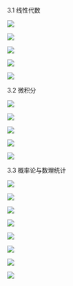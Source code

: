 3.1 线性代数

![](https://gitee.com/hxc8/images2/raw/master/img/202407172155398.jpg)

![](https://gitee.com/hxc8/images2/raw/master/img/202407172155771.jpg)

![](https://gitee.com/hxc8/images2/raw/master/img/202407172155717.jpg)

![](https://gitee.com/hxc8/images2/raw/master/img/202407172155944.jpg)

![](https://gitee.com/hxc8/images2/raw/master/img/202407172155252.jpg)

3.2 微积分

![](https://gitee.com/hxc8/images2/raw/master/img/202407172156705.jpg)

![](https://gitee.com/hxc8/images2/raw/master/img/202407172156155.jpg)

![](https://gitee.com/hxc8/images2/raw/master/img/202407172156659.jpg)

![](https://gitee.com/hxc8/images2/raw/master/img/202407172156397.jpg)

![](https://gitee.com/hxc8/images2/raw/master/img/202407172156915.jpg)

3.3 概率论与数理统计

![](https://gitee.com/hxc8/images2/raw/master/img/202407172156007.jpg)

![](https://gitee.com/hxc8/images2/raw/master/img/202407172156559.jpg)

![](https://gitee.com/hxc8/images2/raw/master/img/202407172156166.jpg)

![](https://gitee.com/hxc8/images2/raw/master/img/202407172156208.jpg)

![](https://gitee.com/hxc8/images2/raw/master/img/202407172156510.jpg)

![](https://gitee.com/hxc8/images2/raw/master/img/202407172156793.jpg)

![](https://gitee.com/hxc8/images2/raw/master/img/202407172156924.jpg)

![](https://gitee.com/hxc8/images2/raw/master/img/202407172156228.jpg)